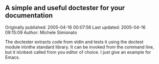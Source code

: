 ## A simple and useful doctester for your documentation 
Originally published: 2005-04-16 00:07:56 
Last updated: 2005-04-16 09:15:09 
Author: Michele Simionato 
 
The doctester extracts code from stdin and tests it using the doctest module in\nthe standard library. It can be invoked from the command line, but it is\nbest called from you editor of choice. I just give an example for Emacs.